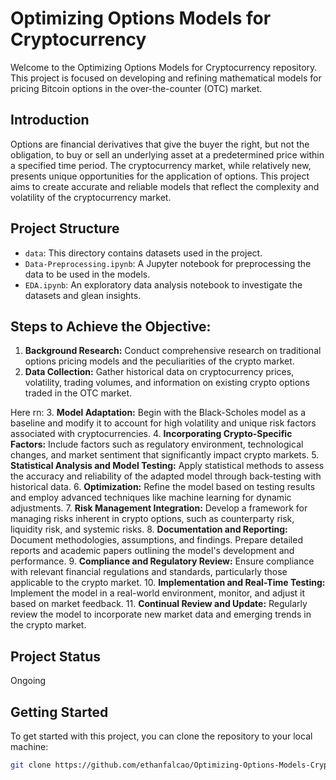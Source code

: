 # Optimizing Options Models for Cryptocurrency

Welcome to the Optimizing Options Models for Cryptocurrency repository. This project is focused on developing and refining mathematical models for pricing Bitcoin options in the over-the-counter (OTC) market.

## Introduction

Options are financial derivatives that give the buyer the right, but not the obligation, to buy or sell an underlying asset at a predetermined price within a specified time period. The cryptocurrency market, while relatively new, presents unique opportunities for the application of options. This project aims to create accurate and reliable models that reflect the complexity and volatility of the cryptocurrency market.

## Project Structure

- `data`: This directory contains datasets used in the project.
- `Data-Preprocessing.ipynb`: A Jupyter notebook for preprocessing the data to be used in the models.
- `EDA.ipynb`: An exploratory data analysis notebook to investigate the datasets and glean insights.


## Steps to Achieve the Objective:

1. **Background Research:** Conduct comprehensive research on traditional options pricing models and the peculiarities of the crypto market.
2. **Data Collection:** Gather historical data on cryptocurrency prices, volatility, trading volumes, and information on existing crypto options traded in the OTC market.

Here rn: 
3. **Model Adaptation:** Begin with the Black-Scholes model as a baseline and modify it to account for high volatility and unique risk factors associated with cryptocurrencies.
4. **Incorporating Crypto-Specific Factors:** Include factors such as regulatory environment, technological changes, and market sentiment that significantly impact crypto markets.
5. **Statistical Analysis and Model Testing:** Apply statistical methods to assess the accuracy and reliability of the adapted model through back-testing with historical data.
6. **Optimization:** Refine the model based on testing results and employ advanced techniques like machine learning for dynamic adjustments.
7. **Risk Management Integration:** Develop a framework for managing risks inherent in crypto options, such as counterparty risk, liquidity risk, and systemic risks.
8. **Documentation and Reporting:** Document methodologies, assumptions, and findings. Prepare detailed reports and academic papers outlining the model's development and performance.
9. **Compliance and Regulatory Review:** Ensure compliance with relevant financial regulations and standards, particularly those applicable to the crypto market.
10. **Implementation and Real-Time Testing:** Implement the model in a real-world environment, monitor, and adjust it based on market feedback.
11. **Continual Review and Update:** Regularly review the model to incorporate new market data and emerging trends in the crypto market.


## Project Status
Ongoing 


## Getting Started

To get started with this project, you can clone the repository to your local machine:

```bash
git clone https://github.com/ethanfalcao/Optimizing-Options-Models-Crypto.git

